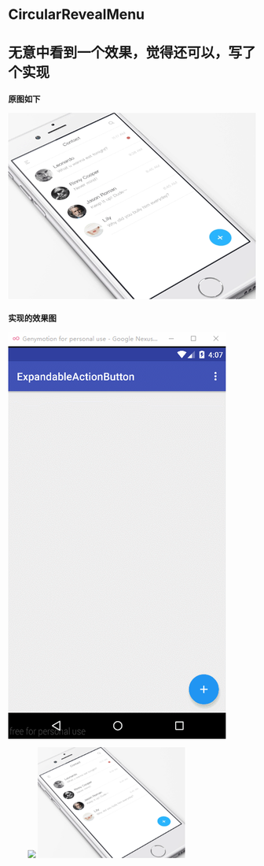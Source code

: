 # CircularRevealMenu
# 无意中看到一个效果，觉得还可以，写了个实现

### 原图如下
![Mvp Image](https://github.com/ssseasonnn/CircularRevealMenu/raw/master/CircularRevealMenu.gif)


### 实现的效果图
![Mvp Image](https://github.com/ssseasonnn/CircularRevealMenu/raw/master/GIF.gif)

<figure class="third">
    <img width="300" src="https://github.com/ssseasonnn/RxDownload/blob/master/demo.gif?raw=true">
    <img width="300" src="https://github.com/ssseasonnn/CircularRevealMenu/raw/master/CircularRevealMenu.gif">
</figure>

